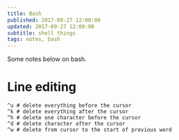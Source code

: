```yaml
---
title: Bash
published: 2017-09-27 12:00:00
updated: 2017-09-27 12:00:00
subtitle: shell things
tags: notes, bash
---
```


Some notes below on bash.

# Line editing

~~~{.bash}
^u # delete everything before the cursor
^k # delete everything after the cursor
^h # delete one character before the cursor
^d # delete character after the cursor
^w # delete from cursor to the start of previous word
~~~
